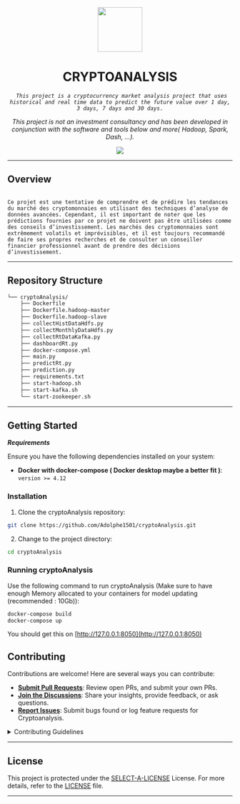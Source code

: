<p align="center">
  <img src="https://img.icons8.com/?size=512&id=55494&format=png" width="100" />
</p>
<p align="center">
    <h1 align="center">CRYPTOANALYSIS</h1>
</p>
<p align="center">
    <em><code> This project is a cryptocurrency market analysis project that uses historical and real time data to predict the future value over 1 day, 3 days, 7 days and 30 days.</code></em>
</p>
<p align="center">
	<!-- Shields.io badges not used with skill icons. --><p>
<p align="center">
		<em>This project is not an investment consultancy and has been developed in conjunction with the software and tools below and more( Hadoop, Spark, Dash, ...).</em>
</p>
<p align="center">
	<a href="https://skillicons.dev">
		<img src="https://skillicons.dev/icons?i=fastapi,docker,kafka,py,tensorflow&theme=light">
	</a></p>
<hr>




##  Overview

<code> 
Ce projet est une tentative de comprendre et de prédire les tendances du marché des cryptomonnaies en utilisant des techniques d’analyse de données avancées. Cependant, il est important de noter que les prédictions fournies par ce projet ne doivent pas être utilisées comme des conseils d’investissement. Les marchés des cryptomonnaies sont extrêmement volatils et imprévisibles, et il est toujours recommandé de faire ses propres recherches et de consulter un conseiller financier professionnel avant de prendre des décisions d’investissement.</code>

---

##  Repository Structure

```sh
└── cryptoAnalysis/
    ├── Dockerfile
    ├── Dockerfile.hadoop-master
    ├── Dockerfile.hadoop-slave
    ├── collectHistDataHdfs.py
    ├── collectMonthlyDataHdfs.py
    ├── collectRtDataKafka.py
    ├── dashboardRt.py
    ├── docker-compose.yml
    ├── main.py
    ├── predictRt.py
    ├── prediction.py
    ├── requirements.txt
    ├── start-hadoop.sh
    ├── start-kafka.sh
    └── start-zookeeper.sh
```


---

##  Getting Started

***Requirements***

Ensure you have the following dependencies installed on your system:

* **Docker with docker-compose ( Docker desktop maybe a better fit )**: `version >= 4.12`

###  Installation

1. Clone the cryptoAnalysis repository:

```sh
git clone https://github.com/Adolphe1501/cryptoAnalysis.git
```

2. Change to the project directory:

```sh
cd cryptoAnalysis
```


###  Running cryptoAnalysis

Use the following command to run cryptoAnalysis (Make sure to have enough Memory allocated to your containers for model updating (recommended : 10Gb)):

```sh
docker-compose build 
docker-compose up
```
You should get this on [http://127.0.0.1:8050](http://127.0.0.1:8050)


##  Contributing

Contributions are welcome! Here are several ways you can contribute:

- **[Submit Pull Requests](https://github/Adolphe1501/cryptoAnalysis.git/blob/main/CONTRIBUTING.md)**: Review open PRs, and submit your own PRs.
- **[Join the Discussions](https://github/Adolphe1501/cryptoAnalysis.git/discussions)**: Share your insights, provide feedback, or ask questions.
- **[Report Issues](https://github/Adolphe1501/cryptoAnalysis.git/issues)**: Submit bugs found or log feature requests for Cryptoanalysis.

<details closed>
    <summary>Contributing Guidelines</summary>

1. **Fork the Repository**: Start by forking the project repository to your GitHub account.
2. **Clone Locally**: Clone the forked repository to your local machine using a Git client.
   ```sh
   git clone https://github.com/Adolphe1501/cryptoAnalysis.git
   ```
3. **Create a New Branch**: Always work on a new branch, giving it a descriptive name.
   ```sh
   git checkout -b new-feature-x
   ```
4. **Make Your Changes**: Develop and test your changes locally.
5. **Commit Your Changes**: Commit with a clear message describing your updates.
   ```sh
   git commit -m 'Implemented new feature x.'
   ```
6. **Push to GitHub**: Push the changes to your forked repository.
   ```sh
   git push origin new-feature-x
   ```
7. **Submit a Pull Request**: Create a PR against the original project repository. Clearly describe the changes and their motivations.

Once your PR is reviewed and approved, it will be merged into the main branch.

</details>

---

##  License

This project is protected under the [SELECT-A-LICENSE](https://choosealicense.com/licenses) License. For more details, refer to the [LICENSE](https://choosealicense.com/licenses/) file.

---

